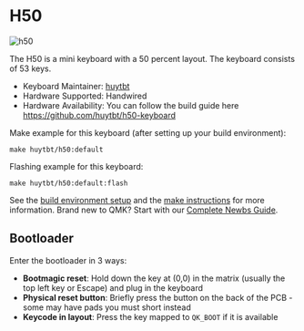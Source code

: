 # H50

![h50](https://i.imgur.com/1dB2mfMh.jpeg)

The H50 is a mini keyboard with a 50 percent layout. The keyboard consists of 53 keys.

* Keyboard Maintainer: [huytbt](https://github.com/huytbt)
* Hardware Supported: Handwired
* Hardware Availability: You can follow the build guide here <https://github.com/huytbt/h50-keyboard>

Make example for this keyboard (after setting up your build environment):

    make huytbt/h50:default

Flashing example for this keyboard:

    make huytbt/h50:default:flash

See the [build environment setup](https://docs.qmk.fm/#/getting_started_build_tools) and the [make instructions](https://docs.qmk.fm/#/getting_started_make_guide) for more information. Brand new to QMK? Start with our [Complete Newbs Guide](https://docs.qmk.fm/#/newbs).

## Bootloader

Enter the bootloader in 3 ways:

* **Bootmagic reset**: Hold down the key at (0,0) in the matrix (usually the top left key or Escape) and plug in the keyboard
* **Physical reset button**: Briefly press the button on the back of the PCB - some may have pads you must short instead
* **Keycode in layout**: Press the key mapped to `QK_BOOT` if it is available
